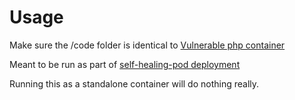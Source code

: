 # Usage
Make sure the /code folder is identical to [Vulnerable php container](components/web-application/vulnerable-php-container)

Meant to be run as part of [self-healing-pod deployment](deployments/self-healing-pod) 

Running this as a standalone container will do nothing really.